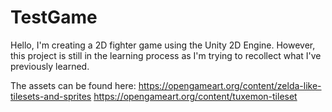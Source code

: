 # TestGame

Hello, I'm creating a 2D fighter game using the Unity 2D Engine. However, this project is still in the learning process as I'm trying to recollect what I've previously learned. 

The assets can be found here: 
https://opengameart.org/content/zelda-like-tilesets-and-sprites
https://opengameart.org/content/tuxemon-tileset
